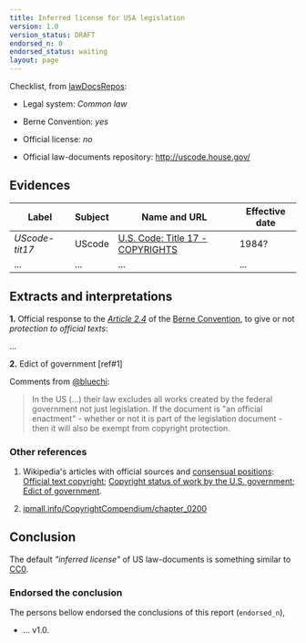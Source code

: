 ```yaml
---
title: Inferred license for USA legislation
version: 1.0
version_status: DRAFT
endorsed_n: 0
endorsed_status: waiting
layout: page
---
```


Checklist, from [lawDocsRepos](https://github.com/ppKrauss/openCitation/blob/master/data/lawDocsRepos.csv):

 * Legal system: *Common law*

 * Berne Convention: *yes*

 * Official license: *no*

 * Official law-documents repository: http://uscode.house.gov/

## Evidences

Label  | Subject | Name and  URL | Effective date
---    | ---     | ---                  | ---
*UScode-tit17* | UScode | [U.S. Code: Title 17 - COPYRIGHTS](https://www.law.cornell.edu/uscode/text/17) | 1984?
... |...|...|...

## Extracts and interpretations

**1.** Official response to the  [*Article 2.4*](http://www.wipo.int/wipolex/en/treaties/text.jsp?file_id=283698#P89_12211) of the [Berne Convention](https://en.wikipedia.org/wiki/Berne_Convention), to give or not *protection to official texts*:

...

**2.** Edict of government [ref#1]

Comments from [@bluechi](https://github.com/okfn/opendefinition/issues/114#issuecomment-122265499):
> In the US (...) their law excludes all works created by the federal government not just legislation.
> If the document is "an official enactment" - whether or not it is part of the legislation document - then it will also be exempt from copyright protection.

### Other references

1. Wikipedia's articles with official sources and [consensual positions](https://en.wikipedia.org/wiki/Crowdsourcing): [Official text copyright](https://en.wikipedia.org/wiki/Official_text_copyright); [Copyright status of work by the U.S. government](https://en.wikipedia.org/wiki/Copyright_status_of_work_by_the_U.S._government); [Edict of government](https://en.wikipedia.org/wiki/Edict_of_government).

2. [ipmall.info/CopyrightCompendium/chapter_0200](http://ipmall.info/hosted_resources/CopyrightCompendium/chapter_0200.asp)

## Conclusion

The default *"inferred license"* of US law-documents is something similar to [CC0](https://creativecommons.org/publicdomain/zero/1.0/legalcode).

### Endorsed the conclusion
The persons bellow endorsed the conclusions of this report (`endorsed_n`),
* ... v1.0.



